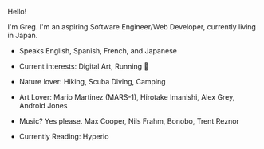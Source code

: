 Hello!

I'm Greg. I'm an aspiring Software Engineer/Web Developer, currently living in Japan.


- Speaks English, Spanish, French, and Japanese
- Current interests: Digital Art, Running 🏃

- Nature lover: Hiking, Scuba Diving, Camping
- Art Lover: Mario Martinez (MARS-1), Hirotake Imanishi, Alex Grey, Android
Jones
- Music? Yes please.  Max Cooper, Nils Frahm, Bonobo, Trent Reznor
- Currently Reading:  Hyperio
